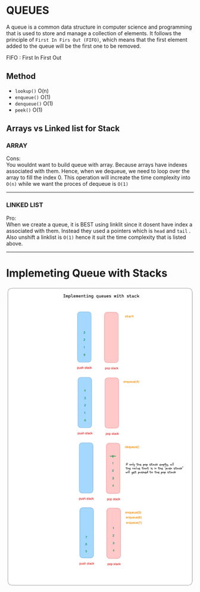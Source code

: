 # QUEUES

A queue is a common data structure in computer science and programming that is used to store and manage a collection of elements. It follows the principle of `First In Firs Out (FIFO)`, which means that the first element added to the queue will be the first one to be removed.

FIFO : First In First Out

## Method

- `lookup()` O(n)
- `enqueue()` O(1)
- `denqueue()` O(1)
- `peek()` O(1)

## Arrays vs Linked list for Stack

<h3>ARRAY</h3>

Cons:<br>
You wouldnt want to build queue with array. Because arrays have indexes associated with them. Hence, when we dequeue, we need to loop over the array to fill the index 0. This operation will increate the time complexity into `O(n)` while we want the proces of dequeue is `O(1)`

---

<h3>LINKED LIST</h3>

Pro:<br>
When we create a queue, it is BEST using linklit since it dosent have index a associated with them. Instead they used a pointers which is `head` and `tail` . Also unshift a linklist is `O(1)` hence it suit the time complexity that is listed above.

---

# Implemeting Queue with Stacks

![View Design](assets/implementing-queues-with-stack.png)
